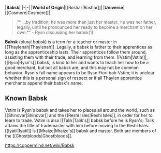 |**Babsk**|
|-|-|
|**World of Origin**|[[Roshar\|Roshar]]|
|**Universe**|[[Cosmere\|Cosmere]]|

>“* ...by tradition, he was more than just her master. He was her father, legally, until he pronounced her ready to become a merchant on her own.*”
\- Rysn discussing her babsk[1]


**Babsk** (plural *babsk*) is a term for a teacher or master in [[Thaylenah\|Thaylenah]]. Legally, a babsk is father to their apprentices as long as the apprenticeship lasts. Their apprentices follow them around, assisting them with their trade, and learning from them. [[Vstim\|Vstim]], [[Rysn\|Rysn's]] babsk, is kind to her and wants to teach her how to be a good merchant, but not all babsk are, and this may not be common behavior. Rysn's full name appears to be Rysn Ftori bah-Vstim; it is unclear whether this is a personal sign of respect or if all Thaylen apprentice merchants append their babsk's name.

## Known Babsk
Vstim is Rysn's babsk and takes her to places all around the world, such as [[Shinovar\|Shinovar]] and the [[Reshi Isles\|Reshi Isles]], in order for her to learn to trade.
Vstim is also [[Talik\|Talik's]] babsk before he is Rysn's; Talik attains the title of trademaster with him before moving to the Reshi Isles.
[[Iyatil\|Iyatil]] is [[Mraize\|Mraize's]] babsk and master. Both are members of the [[Ghostbloods\|Ghostbloods]].


https://coppermind.net/wiki/Babsk